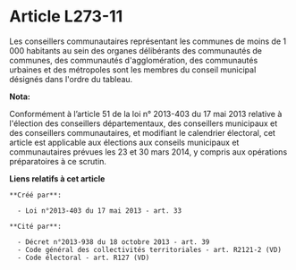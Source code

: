 # Article L273-11

Les conseillers communautaires représentant les communes de moins de 1 000 habitants au sein des organes délibérants des
communautés de communes, des communautés d'agglomération, des communautés urbaines et des métropoles sont les membres du
conseil municipal désignés dans l'ordre du tableau.

**Nota:**

Conformément à l’article 51 de la loi n° 2013-403 du 17 mai 2013 relative à l'élection des conseillers départementaux, des
conseillers municipaux et des conseillers communautaires, et modifiant le calendrier électoral, cet article est applicable
aux élections aux conseils municipaux et communautaires prévues les 23 et 30 mars 2014, y compris aux opérations
préparatoires à ce scrutin.

**Liens relatifs à cet article**

	**Créé par**:

	  - Loi n°2013-403 du 17 mai 2013 - art. 33

	**Cité par**:

	  - Décret n°2013-938 du 18 octobre 2013 - art. 39
	  - Code général des collectivités territoriales - art. R2121-2 (VD)
	  - Code électoral - art. R127 (VD)
